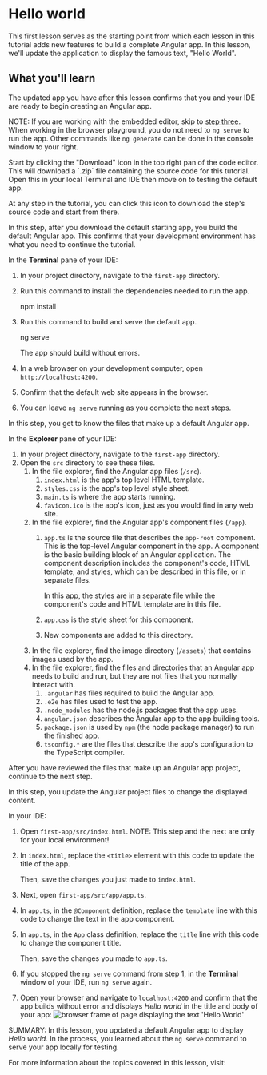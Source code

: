 # Hello world

This first lesson serves as the starting point from which each lesson in this tutorial adds new features to build a complete Angular app. In this lesson, we'll update the application to display the famous text, "Hello World".

<docs-video src="https://www.youtube.com/embed/UnOwDuliqZA?si=uML-cDRbrxmYdD_9"/>

## What you'll learn

The updated app you have after this lesson confirms that you and your IDE are ready to begin creating an Angular app.

NOTE: If you are working with the embedded editor, skip to [step three](#create-%60hello-world%60).
When working in the browser playground, you do not need to `ng serve` to run the app. Other commands like `ng generate` can be done in the console window to your right.

<docs-workflow>

<docs-step title="Download the default app">
Start by clicking the "Download" icon in the top right pan of the code editor. This will download a `.zip` file containing the source code for this tutorial. Open this in your local Terminal and IDE then move on to testing the default app.

At any step in the tutorial, you can click this icon to download the step's source code and start from there.
</docs-step>

<docs-step title="Test the default app">
In this step, after you download the default starting app, you build the default Angular app.
This confirms that your development environment has what you need to continue the tutorial.

In the **Terminal** pane of your IDE:

1. In your project directory, navigate to the `first-app` directory.
1. Run this command to install the dependencies needed to run the app.

    <docs-code language="shell">
    npm install
    </docs-code>

1. Run this command to build and serve the default app.

    <docs-code language="shell">
    ng serve
    </docs-code>

    The app should build without errors.

1. In a web browser on your development computer, open `http://localhost:4200`.
1. Confirm that the default web site appears in the browser.
1. You can leave `ng serve` running as you complete the next steps.
</docs-step>

<docs-step title="Review the files in the project">
In this step, you get to know the files that make up a default Angular app.

In the **Explorer** pane of your IDE:

1. In your project directory, navigate to the `first-app` directory.
1. Open the `src` directory to see these files.
    1. In the file explorer, find the Angular app files (`/src`).
        1. `index.html` is the app's top level HTML template.
        1. `styles.css` is the app's top level style sheet.
        1. `main.ts` is where the app starts running.
        1. `favicon.ico` is the app's icon, just as you would find in any web site.
    1. In the file explorer, find the Angular app's component files (`/app`).
        1. `app.ts` is the source file that describes the `app-root` component.
            This is the top-level Angular component in the app. A component is the basic building block of an Angular application.
            The component description includes the component's code, HTML template, and styles, which can be described in this file, or in separate files.

            In this app, the styles are in a separate file while the component's code and HTML template are in this file.
        1. `app.css` is the style sheet for this component.
        1. New components are added to this directory.
    1. In the file explorer, find the image directory (`/assets`) that contains images used by the app.
    1. In the file explorer, find the files and directories that an Angular app needs to build and run, but they are not files that you normally interact with.
        1. `.angular` has files required to build the Angular app.
        1. `.e2e` has files used to test the app.
        1. `.node_modules` has the node.js packages that the app uses.
        1. `angular.json` describes the Angular app to the app building tools.
        1. `package.json` is used by `npm` (the node package manager) to run the finished app.
        1. `tsconfig.*` are the files that describe the app's configuration to the TypeScript compiler.

After you have reviewed the files that make up an Angular app project, continue to the next step.
</docs-step>

<docs-step title="Create `Hello World`">
In this step, you update the Angular project files to change the displayed content.

In your IDE:

1. Open `first-app/src/index.html`.
    NOTE: This step and the next are only for your local environment!

1. In `index.html`, replace the `<title>` element with this code to update the title of the app.

    <docs-code header="Replace in src/index.html" path="adev/src/content/tutorials/first-app/steps/02-Home/src/index.html" visibleLines="[5]"/>

    Then, save the changes you just made to `index.html`.

1. Next, open  `first-app/src/app/app.ts`.
1. In `app.ts`, in the `@Component` definition, replace the `template` line with this code to change the text in the app component.

    <docs-code header="Replace in src/app/app.ts" path="adev/src/content/tutorials/first-app/steps/02-Home/src/app/app.ts" visibleLines="[7,9]"/>

1. In `app.ts`, in the `App` class definition, replace the `title` line with this code to change the component title.

    <docs-code header="Replace in src/app/app.ts" path="adev/src/content/tutorials/first-app/steps/02-Home/src/app/app.ts" visibleLines="[12,14]"/>

    Then, save the changes you made to `app.ts`.

1. If you stopped the `ng serve` command from step 1, in the **Terminal** window of your IDE, run `ng serve` again.
1. Open your browser and navigate to `localhost:4200` and confirm that the app builds without error and displays *Hello world* in the title and body of your app:
    <img alt="browser frame of page displaying the text 'Hello World'" src="assets/images/tutorials/first-app/homes-app-lesson-01-browser.png">
</docs-step>

</docs-workflow>

SUMMARY: In this lesson, you updated a default Angular app to display *Hello world*.
In the process, you learned about the `ng serve` command to serve your app locally for testing.

For more information about the topics covered in this lesson, visit:

<docs-pill-row>
  <docs-pill href="guide/components" title="Angular Components"/>
  <docs-pill href="tools/cli" title="Creating applications with the Angular CLI"/>
</docs-pill-row>
